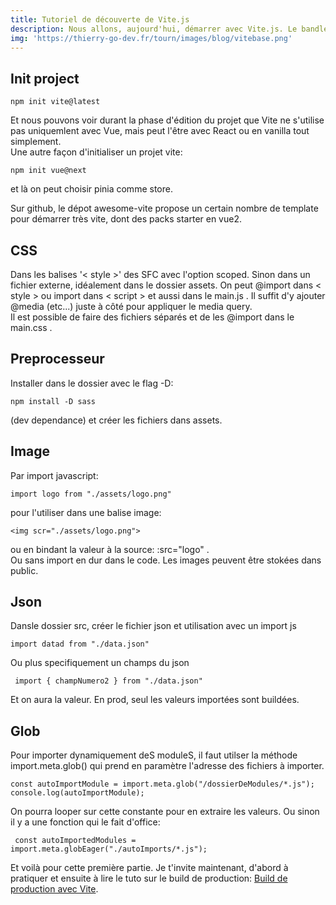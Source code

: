 ```yaml
---
title: Tutoriel de découverte de Vite.js
description: Nous allons, aujourd'hui, démarrer avec Vite.js. Le bandler créer par Evan You et qui à pour embition de remplacer webpack et VueCLI.
img: 'https://thierry-go-dev.fr/tourn/images/blog/vitebase.png'
---
```

   
      
## Init project   
   
   
```bash[console]
npm init vite@latest
```      
   
Et nous pouvons voir durant la phase d'édition du projet que Vite ne s'utilise pas uniquemlent avec Vue, mais peut l'être avec React ou en vanilla tout simplement.   
Une autre façon d'initialiser un projet vite:
```bash[console]
npm init vue@next
```   
et là on peut choisir pinia comme store.

Sur github, le dépot awesome-vite propose un certain nombre de template pour démarrer très vite, dont des packs starter en vue2.   
  
  
## CSS   
   
Dans les balises '< style >' des SFC avec l'option scoped. Sinon dans un fichier externe, idéalement dans le dossier assets. On peut  @import dans < style > ou import dans < script > et aussi dans le main.js . Il suffit d'y ajouter @media (etc...) juste à côté pour appliquer le media query.   
Il est possible de faire des fichiers séparés et de les @import dans le main.css .   
   

## Preprocesseur   
   
Installer dans le dossier avec le flag -D:
```bash[console]
npm install -D sass
```   
(dev dependance) et créer les fichiers dans assets.   
   
## Image   
  
Par import javascript:
```js[main.js]
import logo from "./assets/logo.png"
```   
pour l'utiliser dans une balise image:
```html[App.vue]
<img scr="./assets/logo.png">
```   
ou en bindant la valeur à la source: :src="logo" .   
Ou sans import en dur dans le code. Les images peuvent être stokées dans public.   
   
## Json   
   
Dansle dossier src, créer le fichier json et utilisation avec un import js
```js[main.js]
import datad from "./data.json"
```   
Ou plus specifiquement un champs du json
```js[main.js]
 import { champNumero2 } from "./data.json"
```   
Et on aura la valeur. En prod, seul les valeurs importées sont buildées.   
   
## Glob   
   
Pour importer dynamiquement deS moduleS, il faut utilser la méthode import.meta.glob() qui prend en paramètre l'adresse des fichiers à importer.   
```js[main.js]
const autoImportModule = import.meta.glob("/dossierDeModules/*.js");
console.log(autoImportModule);
```
On pourra looper sur cette constante pour en extraire les valeurs. Ou sinon il y a une fonction qui le fait d'office:   
```js[main.js]
 const autoImportedModules = import.meta.globEager("./autoImports/*.js");
```   
Et voilà pour cette première partie. Je t'invite maintenant, d'abord à pratiquer et ensuite à lire le tuto sur le build de production: [Build de production avec Vite](/blog/tuto-vite-production).   
   






 



   

